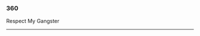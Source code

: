 ### 360

Respect My Gangster

<script src="//360.vizor.io/scripts/embed.js" data-vizorurl="https://360.vizor.io/embed/v/d6lp" ></script>

***
